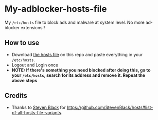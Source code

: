 # My-adblocker-hosts-file
My `/etc/hosts` file to block ads and malware at system level. No more ad-blocker extensions!!

## How to use

- Download [the hosts file](https://github.com/anubha-v-ardhan/my-adblocker-hosts-file/blob/main/etc/hosts) on this repo and paste everything in your `/etc/hosts`.
- Logout and Login once
- **NOTE: If there's something you need blocked after doing this, go to your `/etc/hosts`, search for its address and remove it. Repeat the above steps**

## Credits
- Thanks to [Steven Black](https://github.com/StevenBlack) for https://github.com/StevenBlack/hosts#list-of-all-hosts-file-variants.
